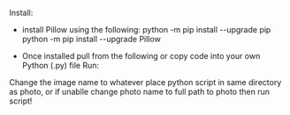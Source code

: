 Install:
- install Pillow using the following:
  python -m pip install --upgrade pip
  python -m pip install --upgrade Pillow

- Once installed pull from the following or copy code into your own Python (.py) file
Run:

Change the image name to whatever
place python script in same directory as photo, or if unablle change photo name to full path to photo
then run script!
